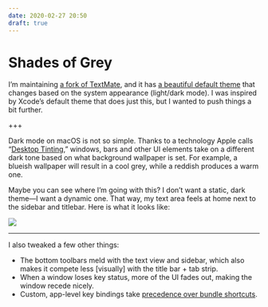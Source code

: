 ```yaml
---
date: 2020-02-27 20:50
draft: true
---
```


# Shades of Grey

I’m maintaining [a fork of TextMate](https://github.com/peteschaffner/textmate), and it has [a beautiful default theme](https://github.com/peteschaffner/textmate/commit/63fd0315393506dcf3ca6c7c63b8f600dd9e20c3) that changes based on the system appearance (light/dark mode). I was inspired by Xcode’s default theme that does just this, but I wanted to push things a bit further.

+++

Dark mode on macOS is not so simple. Thanks to a technology Apple calls “[Desktop Tinting](https://developer.apple.com/design/human-interface-guidelines/macos/visual-design/dark-mode/),” windows, bars and other UI elements take on a different dark tone based on what background wallpaper is set. For example, a blueish wallpaper will result in a cool grey, while a reddish produces a warm one.

Maybe you can see where I’m going with this? I don’t want a static, dark theme—I want a dynamic one. That way, my text area feels at home next to the sidebar and titlebar. Here is what it looks like:

![](/images/work/textmate-2.jpg)

---

I also tweaked a few other things:

- The bottom toolbars meld with the text view and sidebar, which also makes it compete less [visually] with the title bar + tab strip.
- When a window loses key status, more of the UI fades out, making the window recede nicely.
- Custom, app-level key bindings take [precedence over bundle shortcuts](TODO).

